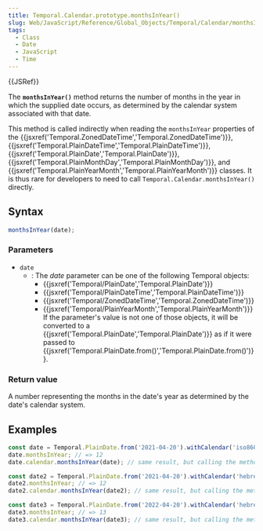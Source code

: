```yaml
---
title: Temporal.Calendar.prototype.monthsInYear()
slug: Web/JavaScript/Reference/Global_Objects/Temporal/Calendar/monthsInYear
tags:
  - Class
  - Date
  - JavaScript
  - Time
---
```

{{JSRef}}

The **`monthsInYear()`** method returns the number of months in the year in
which the supplied date occurs, as determined by the calendar system associated
with that date.

This method is called indirectly when reading the `monthsInYear` properties of
the
{{jsxref('Temporal.ZonedDateTime','Temporal.ZonedDateTime')}},
{{jsxref('Temporal.PlainDateTime','Temporal.PlainDateTime')}},
{{jsxref('Temporal.PlainDate','Temporal.PlainDate')}},
{{jsxref('Temporal.PlainMonthDay','Temporal.PlainMonthDay')}},
and
{{jsxref('Temporal.PlainYearMonth','Temporal.PlainYearMonth')}}
classes. It is thus rare for developers to need to call
`Temporal.Calendar.monthsInYear()` directly.

## Syntax

```js
monthsInYear(date);
```

### Parameters

- `date`
  - : The _date_ parameter can be one of the following Temporal objects:
    - {{jsxref('Temporal/PlainDate','Temporal.PlainDate')}}
    - {{jsxref('Temporal/PlainDateTime','Temporal.PlainDateTime')}}
    - {{jsxref('Temporal/ZonedDateTime','Temporal.ZonedDateTime')}}
    - {{jsxref('Temporal/PlainYearMonth','Temporal.PlainYearMonth')}}
      If the parameter's value is not one of those objects, it will be converted
      to a
      {{jsxref('Temporal.PlainDate','Temporal.PlainDate')}}
      as if it were passed to
      {{jsxref('Temporal.PlainDate.from()','Temporal.PlainDate.from()')}}.

### Return value

A number representing the months in the date's year as determined by the date's
calendar system.

## Examples

```js
const date = Temporal.PlainDate.from('2021-04-20').withCalendar('iso8601');
date.monthsInYear; // => 12
date.calendar.monthsInYear(date); // same result, but calling the method directly

const date2 = Temporal.PlainDate.from('2021-04-20').withCalendar('hebrew');
date2.monthsInYear; // => 12
date2.calendar.monthsInYear(date2); // same result, but calling the method directly

const date3 = Temporal.PlainDate.from('2022-04-20').withCalendar('hebrew');
date3.monthsInYear; // => 13
date3.calendar.monthsInYear(date3); // same result, but calling the method directly
```

